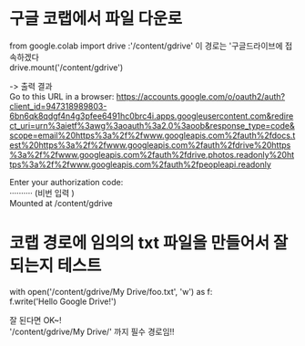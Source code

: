 # 구글 코랩에서 파일 다운로
from google.colab import drive  :'/content/gdrive' 이 경로는 '구글드라이브에 접속하겠다  
drive.mount('/content/gdrive')

-> 출력 결과  
Go to this URL in a browser: https://accounts.google.com/o/oauth2/auth?client_id=947318989803-6bn6qk8qdgf4n4g3pfee6491hc0brc4i.apps.googleusercontent.com&redirect_uri=urn%3aietf%3awg%3aoauth%3a2.0%3aoob&response_type=code&scope=email%20https%3a%2f%2fwww.googleapis.com%2fauth%2fdocs.test%20https%3a%2f%2fwww.googleapis.com%2fauth%2fdrive%20https%3a%2f%2fwww.googleapis.com%2fauth%2fdrive.photos.readonly%20https%3a%2f%2fwww.googleapis.com%2fauth%2fpeopleapi.readonly  

Enter your authorization code:  
··········  (비번 입력 )  
Mounted at /content/gdrive  

# 코랩 경로에 임의의 txt 파일을 만들어서 잘 되는지 테스트
with open('/content/gdrive/My Drive/foo.txt', 'w') as f:  
  f.write('Hello Google Drive!')  
  
잘 된다면 OK~!  
'/content/gdrive/My Drive/' 까지 필수 경로임!!  
